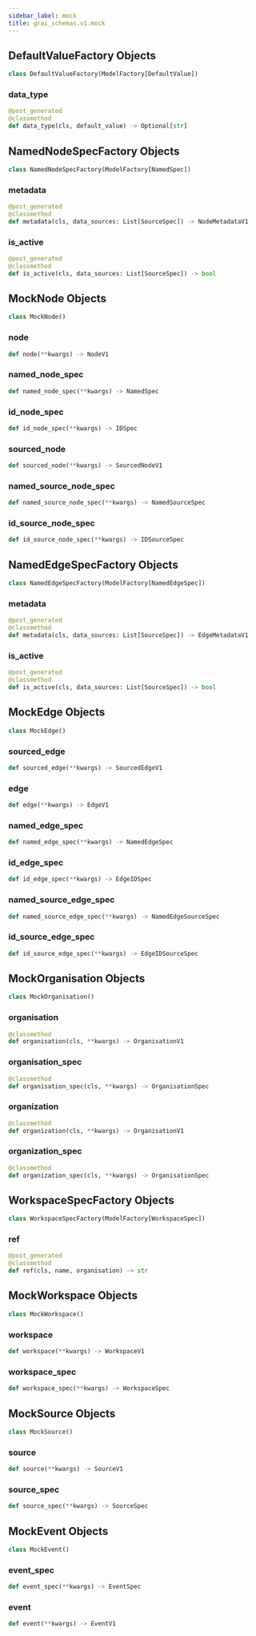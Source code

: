 ```yaml
---
sidebar_label: mock
title: grai_schemas.v1.mock
---
```


## DefaultValueFactory Objects

```python
class DefaultValueFactory(ModelFactory[DefaultValue])
```

### data\_type

```python
@post_generated
@classmethod
def data_type(cls, default_value) -> Optional[str]
```



## NamedNodeSpecFactory Objects

```python
class NamedNodeSpecFactory(ModelFactory[NamedSpec])
```

### metadata

```python
@post_generated
@classmethod
def metadata(cls, data_sources: List[SourceSpec]) -> NodeMetadataV1
```



### is\_active

```python
@post_generated
@classmethod
def is_active(cls, data_sources: List[SourceSpec]) -> bool
```



## MockNode Objects

```python
class MockNode()
```

### node

```python
def node(**kwargs) -> NodeV1
```



### named\_node\_spec

```python
def named_node_spec(**kwargs) -> NamedSpec
```



### id\_node\_spec

```python
def id_node_spec(**kwargs) -> IDSpec
```



### sourced\_node

```python
def sourced_node(**kwargs) -> SourcedNodeV1
```



### named\_source\_node\_spec

```python
def named_source_node_spec(**kwargs) -> NamedSourceSpec
```



### id\_source\_node\_spec

```python
def id_source_node_spec(**kwargs) -> IDSourceSpec
```



## NamedEdgeSpecFactory Objects

```python
class NamedEdgeSpecFactory(ModelFactory[NamedEdgeSpec])
```

### metadata

```python
@post_generated
@classmethod
def metadata(cls, data_sources: List[SourceSpec]) -> EdgeMetadataV1
```



### is\_active

```python
@post_generated
@classmethod
def is_active(cls, data_sources: List[SourceSpec]) -> bool
```



## MockEdge Objects

```python
class MockEdge()
```

### sourced\_edge

```python
def sourced_edge(**kwargs) -> SourcedEdgeV1
```



### edge

```python
def edge(**kwargs) -> EdgeV1
```



### named\_edge\_spec

```python
def named_edge_spec(**kwargs) -> NamedEdgeSpec
```



### id\_edge\_spec

```python
def id_edge_spec(**kwargs) -> EdgeIDSpec
```



### named\_source\_edge\_spec

```python
def named_source_edge_spec(**kwargs) -> NamedEdgeSourceSpec
```



### id\_source\_edge\_spec

```python
def id_source_edge_spec(**kwargs) -> EdgeIDSourceSpec
```



## MockOrganisation Objects

```python
class MockOrganisation()
```

### organisation

```python
@classmethod
def organisation(cls, **kwargs) -> OrganisationV1
```



### organisation\_spec

```python
@classmethod
def organisation_spec(cls, **kwargs) -> OrganisationSpec
```



### organization

```python
@classmethod
def organization(cls, **kwargs) -> OrganisationV1
```



### organization\_spec

```python
@classmethod
def organization_spec(cls, **kwargs) -> OrganisationSpec
```



## WorkspaceSpecFactory Objects

```python
class WorkspaceSpecFactory(ModelFactory[WorkspaceSpec])
```

### ref

```python
@post_generated
@classmethod
def ref(cls, name, organisation) -> str
```



## MockWorkspace Objects

```python
class MockWorkspace()
```

### workspace

```python
def workspace(**kwargs) -> WorkspaceV1
```



### workspace\_spec

```python
def workspace_spec(**kwargs) -> WorkspaceSpec
```



## MockSource Objects

```python
class MockSource()
```

### source

```python
def source(**kwargs) -> SourceV1
```



### source\_spec

```python
def source_spec(**kwargs) -> SourceSpec
```



## MockEvent Objects

```python
class MockEvent()
```

### event\_spec

```python
def event_spec(**kwargs) -> EventSpec
```



### event

```python
def event(**kwargs) -> EventV1
```
